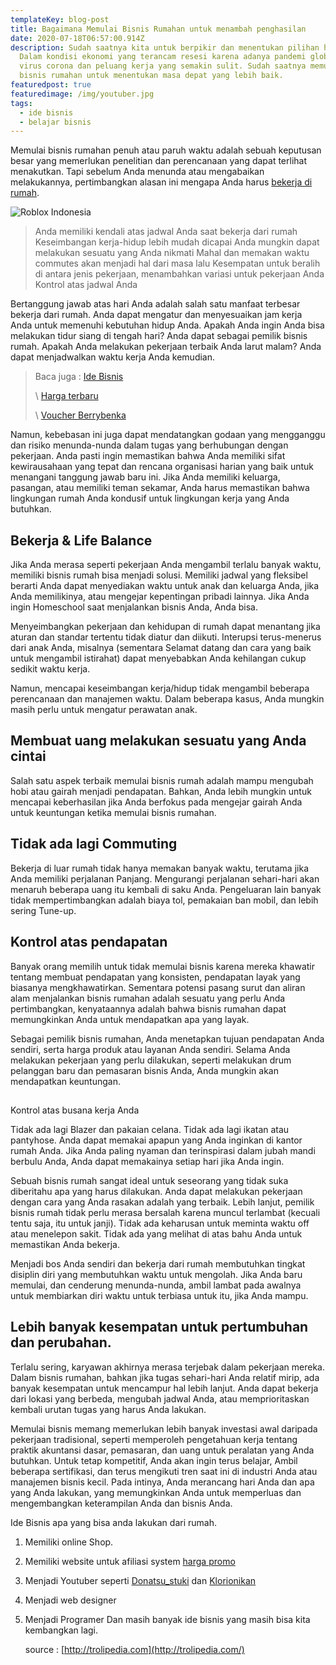 ```yaml
---
templateKey: blog-post
title: Bagaimana Memulai Bisnis Rumahan untuk menambah penghasilan
date: 2020-07-18T06:57:00.914Z
description: Sudah saatnya kita untuk berpikir dan menentukan pilihan hidup.
  Dalam kondisi ekonomi yang terancam resesi karena adanya pandemi globah karena
  virus corona dan peluang kerja yang semakin sulit. Sudah saatnya memulai
  bisnis rumahan untuk menentukan masa depat yang lebih baik.
featuredpost: true
featuredimage: /img/youtuber.jpg
tags:
  - ide bisnis
  - belajar bisnis
---
```

Memulai bisnis rumahan penuh atau paruh waktu adalah sebuah keputusan besar yang memerlukan penelitian dan perencanaan yang dapat terlihat menakutkan. Tapi sebelum Anda menunda atau mengabaikan melakukannya, pertimbangkan alasan ini mengapa Anda harus [bekerja di rumah](https://trolipedia.netlify.app/blog/2020-07-18-menemukan-ide-bisnis-untuk-menambah-penghasilan/).

![Roblox Indonesia](/img/youtuber.jpg "youtuber")

> Anda memiliki kendali atas jadwal Anda saat bekerja dari rumah
> Keseimbangan kerja-hidup lebih mudah dicapai
> Anda mungkin dapat melakukan sesuatu yang Anda nikmati
> Mahal dan memakan waktu commutes akan menjadi hal dari masa lalu
> Kesempatan untuk beralih di antara jenis pekerjaan, menambahkan variasi untuk pekerjaan Anda
> Kontrol atas jadwal Anda


Bertanggung jawab atas hari Anda adalah salah satu manfaat terbesar bekerja dari rumah. Anda dapat mengatur dan menyesuaikan jam kerja Anda untuk memenuhi kebutuhan hidup Anda. Apakah Anda ingin Anda bisa melakukan tidur siang di tengah hari? Anda dapat sebagai pemilik bisnis rumah. Apakah Anda melakukan pekerjaan terbaik Anda larut malam? Anda dapat menjadwalkan waktu kerja Anda kemudian.

> Baca juga : [Ide Bisnis](https://trolipedia.netlify.app/blog/2020-07-18-menemukan-ide-bisnis-untuk-menambah-penghasilan/)
>
> \    [Harga terbaru](https://www.daftarpromo.com/2020/07/promo-ilotte-dan-voucher-ilotte.html)
>
> \    [Voucher Berrybenka](https://www.daftarpromo.com/2020/06/promo-berrybenka-treat-yourself-periode.html)

Namun, kebebasan ini juga dapat mendatangkan godaan yang mengganggu dan risiko menunda-nunda dalam tugas yang berhubungan dengan pekerjaan. Anda pasti ingin memastikan bahwa Anda memiliki sifat kewirausahaan yang tepat dan rencana organisasi harian yang baik untuk menangani tanggung jawab baru ini. Jika Anda memiliki keluarga, pasangan, atau memiliki teman sekamar, Anda harus memastikan bahwa lingkungan rumah Anda kondusif untuk lingkungan kerja yang Anda butuhkan.

## Bekerja & Life Balance


Jika Anda merasa seperti pekerjaan Anda mengambil terlalu banyak waktu, memiliki bisnis rumah bisa menjadi solusi. Memiliki jadwal yang fleksibel berarti Anda dapat menyediakan waktu untuk anak dan keluarga Anda, jika Anda memilikinya, atau mengejar kepentingan pribadi lainnya. Jika Anda ingin Homeschool saat menjalankan bisnis Anda, Anda bisa.

Menyeimbangkan pekerjaan dan kehidupan di rumah dapat menantang jika aturan dan standar tertentu tidak diatur dan diikuti. Interupsi terus-menerus dari anak Anda, misalnya (sementara Selamat datang dan cara yang baik untuk mengambil istirahat) dapat menyebabkan Anda kehilangan cukup sedikit waktu kerja.

Namun, mencapai keseimbangan kerja/hidup tidak mengambil beberapa perencanaan dan manajemen waktu. Dalam beberapa kasus, Anda mungkin masih perlu untuk mengatur perawatan anak. 

## Membuat uang melakukan sesuatu yang Anda cintai


Salah satu aspek terbaik memulai bisnis rumah adalah mampu mengubah hobi atau gairah menjadi pendapatan. Bahkan, Anda lebih mungkin untuk mencapai keberhasilan jika Anda berfokus pada mengejar gairah Anda untuk keuntungan ketika memulai bisnis rumahan.

## Tidak ada lagi Commuting


Bekerja di luar rumah tidak hanya memakan banyak waktu, terutama jika Anda memiliki perjalanan Panjang. Mengurangi perjalanan sehari-hari akan menaruh beberapa uang itu kembali di saku Anda. Pengeluaran lain banyak tidak mempertimbangkan adalah biaya tol, pemakaian ban  mobil, dan lebih sering Tune-up.

## Kontrol atas pendapatan


Banyak orang memilih untuk tidak memulai bisnis karena mereka khawatir tentang membuat  pendapatan yang konsisten, pendapatan layak yang biasanya mengkhawatirkan. Sementara potensi pasang surut dan aliran alam menjalankan bisnis rumahan adalah sesuatu yang perlu Anda pertimbangkan, kenyataannya adalah bahwa bisnis rumahan dapat memungkinkan Anda untuk mendapatkan apa yang layak.


Sebagai pemilik bisnis rumahan, Anda menetapkan tujuan pendapatan Anda sendiri, serta harga produk atau layanan Anda sendiri. Selama Anda melakukan pekerjaan yang perlu dilakukan, seperti melakukan drum pelanggan baru dan pemasaran bisnis Anda, Anda mungkin akan mendapatkan keuntungan.

## 
Kontrol atas busana kerja Anda


Tidak ada lagi Blazer dan pakaian celana. Tidak ada lagi ikatan atau pantyhose. Anda dapat memakai apapun yang Anda inginkan di kantor rumah Anda. Jika Anda paling nyaman dan terinspirasi dalam jubah mandi berbulu Anda, Anda dapat memakainya setiap hari jika Anda ingin.

Sebuah bisnis rumah sangat ideal untuk seseorang yang tidak suka diberitahu apa yang harus dilakukan. Anda dapat melakukan pekerjaan dengan cara yang Anda rasakan adalah yang terbaik. Lebih lanjut, pemilik bisnis rumah tidak perlu merasa bersalah karena muncul terlambat (kecuali tentu saja, itu untuk janji). Tidak ada keharusan untuk meminta waktu off atau menelepon sakit. Tidak ada yang melihat di atas bahu Anda untuk memastikan Anda bekerja.

Menjadi bos Anda sendiri dan bekerja dari rumah membutuhkan tingkat disiplin diri yang membutuhkan waktu untuk mengolah. Jika Anda baru memulai, dan cenderung menunda-nunda, ambil lambat pada awalnya untuk membiarkan diri waktu untuk terbiasa untuk itu, jika Anda mampu.

## Lebih banyak kesempatan untuk pertumbuhan dan perubahan.


Terlalu sering, karyawan akhirnya merasa terjebak dalam pekerjaan mereka. Dalam bisnis rumahan, bahkan jika tugas sehari-hari Anda relatif mirip, ada banyak kesempatan untuk mencampur hal lebih lanjut. Anda dapat bekerja dari lokasi yang berbeda, mengubah jadwal Anda, atau memprioritaskan kembali urutan tugas yang harus Anda lakukan.

Memulai bisnis memang memerlukan lebih banyak investasi awal daripada pekerjaan tradisional, seperti memperoleh pengetahuan kerja tentang praktik akuntansi dasar, pemasaran, dan uang untuk peralatan yang Anda butuhkan. Untuk tetap kompetitif, Anda akan ingin terus belajar, Ambil beberapa sertifikasi, dan terus mengikuti tren saat ini di industri Anda atau manajemen bisnis kecil. Pada intinya, Anda merancang hari Anda dan apa yang Anda lakukan, yang memungkinkan Anda untuk memperluas dan mengembangkan keterampilan Anda dan bisnis Anda.

Ide Bisnis apa yang bisa anda lakukan dari rumah.

1. Memiliki online Shop.
2. Memiliki website untuk afiliasi system [harga promo](https://www.daftarpromo.com/)
3. Menjadi Youtuber seperti [Donatsu_stuki](https://studio.youtube.com/channel/UCKU29-91A9quF2E_TPTbnHA) dan [Klorionikan](https://studio.youtube.com/channel/UCXB-sCHCJEnm4O9v856zFnw)
4. Menjadi web designer
5. Menjadi Programer
   Dan masih banyak ide bisnis yang masih bisa kita kembangkan lagi.

   source : [http://trolipedia.com](http://trolipedia.com/)